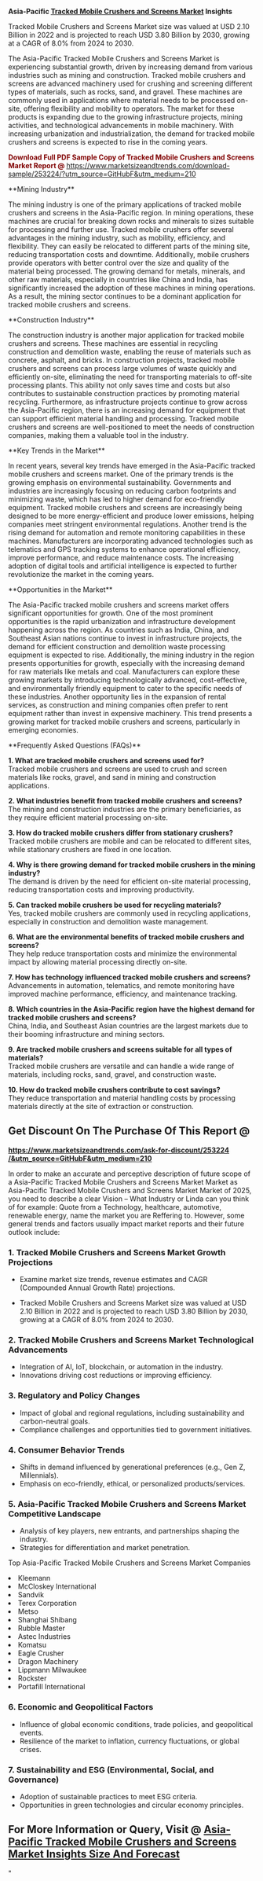 <p><strong>Asia-Pacific&nbsp;<a href=""https://www.marketsizeandtrends.com/download-sample/253224/&amp;utm_source=GitHubF&amp;utm_medium=210"">Tracked Mobile Crushers and Screens Market</a> Insights</strong></p><p>Tracked Mobile Crushers and Screens Market size was valued at USD 2.10 Billion in 2022 and is projected to reach USD 3.80 Billion by 2030, growing at a CAGR of 8.0% from 2024 to 2030.</p><p><p>The Asia-Pacific Tracked Mobile Crushers and Screens Market is experiencing substantial growth, driven by increasing demand from various industries such as mining and construction. Tracked mobile crushers and screens are advanced machinery used for crushing and screening different types of materials, such as rocks, sand, and gravel. These machines are commonly used in applications where material needs to be processed on-site, offering flexibility and mobility to operators. The market for these products is expanding due to the growing infrastructure projects, mining activities, and technological advancements in mobile machinery. With increasing urbanization and industrialization, the demand for tracked mobile crushers and screens is expected to rise in the coming years. <p><strong><span style="color: #800000;">Download Full PDF Sample Copy of Tracked Mobile Crushers and Screens Market Report @</span>&nbsp;</strong><a href="https://www.marketsizeandtrends.com/download-sample/253224/?utm_source=GitHubF&amp;utm_medium=210" target="_blank">https://www.marketsizeandtrends.com/download-sample/253224/?utm_source=GitHubF&amp;utm_medium=210</a></p></p><p>**Mining Industry**</p><p>The mining industry is one of the primary applications of tracked mobile crushers and screens in the Asia-Pacific region. In mining operations, these machines are crucial for breaking down rocks and minerals to sizes suitable for processing and further use. Tracked mobile crushers offer several advantages in the mining industry, such as mobility, efficiency, and flexibility. They can easily be relocated to different parts of the mining site, reducing transportation costs and downtime. Additionally, mobile crushers provide operators with better control over the size and quality of the material being processed. The growing demand for metals, minerals, and other raw materials, especially in countries like China and India, has significantly increased the adoption of these machines in mining operations. As a result, the mining sector continues to be a dominant application for tracked mobile crushers and screens.</p><p>**Construction Industry**</p><p>The construction industry is another major application for tracked mobile crushers and screens. These machines are essential in recycling construction and demolition waste, enabling the reuse of materials such as concrete, asphalt, and bricks. In construction projects, tracked mobile crushers and screens can process large volumes of waste quickly and efficiently on-site, eliminating the need for transporting materials to off-site processing plants. This ability not only saves time and costs but also contributes to sustainable construction practices by promoting material recycling. Furthermore, as infrastructure projects continue to grow across the Asia-Pacific region, there is an increasing demand for equipment that can support efficient material handling and processing. Tracked mobile crushers and screens are well-positioned to meet the needs of construction companies, making them a valuable tool in the industry.</p><p>**Key Trends in the Market**</p><p>In recent years, several key trends have emerged in the Asia-Pacific tracked mobile crushers and screens market. One of the primary trends is the growing emphasis on environmental sustainability. Governments and industries are increasingly focusing on reducing carbon footprints and minimizing waste, which has led to higher demand for eco-friendly equipment. Tracked mobile crushers and screens are increasingly being designed to be more energy-efficient and produce lower emissions, helping companies meet stringent environmental regulations. Another trend is the rising demand for automation and remote monitoring capabilities in these machines. Manufacturers are incorporating advanced technologies such as telematics and GPS tracking systems to enhance operational efficiency, improve performance, and reduce maintenance costs. The increasing adoption of digital tools and artificial intelligence is expected to further revolutionize the market in the coming years.</p><p>**Opportunities in the Market**</p><p>The Asia-Pacific tracked mobile crushers and screens market offers significant opportunities for growth. One of the most prominent opportunities is the rapid urbanization and infrastructure development happening across the region. As countries such as India, China, and Southeast Asian nations continue to invest in infrastructure projects, the demand for efficient construction and demolition waste processing equipment is expected to rise. Additionally, the mining industry in the region presents opportunities for growth, especially with the increasing demand for raw materials like metals and coal. Manufacturers can explore these growing markets by introducing technologically advanced, cost-effective, and environmentally friendly equipment to cater to the specific needs of these industries. Another opportunity lies in the expansion of rental services, as construction and mining companies often prefer to rent equipment rather than invest in expensive machinery. This trend presents a growing market for tracked mobile crushers and screens, particularly in emerging economies.</p><p>**Frequently Asked Questions (FAQs)**</p><p><strong>1. What are tracked mobile crushers and screens used for?</strong><br>Tracked mobile crushers and screens are used to crush and screen materials like rocks, gravel, and sand in mining and construction applications.</p><p><strong>2. What industries benefit from tracked mobile crushers and screens?</strong><br>The mining and construction industries are the primary beneficiaries, as they require efficient material processing on-site.</p><p><strong>3. How do tracked mobile crushers differ from stationary crushers?</strong><br>Tracked mobile crushers are mobile and can be relocated to different sites, while stationary crushers are fixed in one location.</p><p><strong>4. Why is there growing demand for tracked mobile crushers in the mining industry?</strong><br>The demand is driven by the need for efficient on-site material processing, reducing transportation costs and improving productivity.</p><p><strong>5. Can tracked mobile crushers be used for recycling materials?</strong><br>Yes, tracked mobile crushers are commonly used in recycling applications, especially in construction and demolition waste management.</p><p><strong>6. What are the environmental benefits of tracked mobile crushers and screens?</strong><br>They help reduce transportation costs and minimize the environmental impact by allowing material processing directly on-site.</p><p><strong>7. How has technology influenced tracked mobile crushers and screens?</strong><br>Advancements in automation, telematics, and remote monitoring have improved machine performance, efficiency, and maintenance tracking.</p><p><strong>8. Which countries in the Asia-Pacific region have the highest demand for tracked mobile crushers and screens?</strong><br>China, India, and Southeast Asian countries are the largest markets due to their booming infrastructure and mining sectors.</p><p><strong>9. Are tracked mobile crushers and screens suitable for all types of materials?</strong><br>Tracked mobile crushers are versatile and can handle a wide range of materials, including rocks, sand, gravel, and construction waste.</p><p><strong>10. How do tracked mobile crushers contribute to cost savings?</strong><br>They reduce transportation and material handling costs by processing materials directly at the site of extraction or construction.</p></p><h2><strong>Get Discount On The Purchase Of This Report @&nbsp;</strong></h2><p><strong><a href=""https://www.marketsizeandtrends.com/ask-for-discount/253224/&amp;utm_source=GitHubF&amp;utm_medium=210"" target=""_blank"">https://www.marketsizeandtrends.com/ask-for-discount/253224<br />/&amp;utm_source=GitHubF&amp;utm_medium=210</a></strong></p><p>In order to make an accurate and perceptive description of future scope of a Asia-Pacific&nbsp;Tracked Mobile Crushers and Screens Market Market as Asia-Pacific&nbsp;Tracked Mobile Crushers and Screens Market Market of 2025, you need to describe a clear Vision &ndash; What Industry or Linda can you think of for example: Quote from a Technology, healthcare, automotive, renewable energy, name the market you are Reffering to. However, some general trends and factors usually impact market reports and their future outlook include:</p><h3>1.&nbsp;<strong>Tracked Mobile Crushers and Screens Market Growth Projections</strong></h3><ul><li>Examine market size trends, revenue estimates and CAGR (Compounded Annual Growth Rate) projections.</li><li><p>Tracked Mobile Crushers and Screens Market size was valued at USD 2.10 Billion in 2022 and is projected to reach USD 3.80 Billion by 2030, growing at a CAGR of 8.0% from 2024 to 2030.</p></li></ul><h3>2.&nbsp;<strong>Tracked Mobile Crushers and Screens Market Technological Advancements</strong></h3><ul><li>Integration of AI, IoT, blockchain, or automation in the industry.</li><li>Innovations driving cost reductions or improving efficiency.</li></ul><h3>3.&nbsp;<strong>Regulatory and Policy Changes</strong></h3><ul><li>Impact of global and regional regulations, including sustainability and carbon-neutral goals.</li><li>Compliance challenges and opportunities tied to government initiatives.</li></ul><h3>4.&nbsp;<strong>Consumer Behavior Trends</strong></h3><ul><li>Shifts in demand influenced by generational preferences (e.g., Gen Z, Millennials).</li><li>Emphasis on eco-friendly, ethical, or personalized products/services.</li></ul><h3>5.&nbsp;<strong>Asia-Pacific Tracked Mobile Crushers and Screens Market Competitive Landscape</strong></h3><ul><li>Analysis of key players, new entrants, and partnerships shaping the industry.</li><li>Strategies for differentiation and market penetration.</li></ul><p data-pm-slice=""1 1 []"">Top Asia-Pacific Tracked Mobile Crushers and Screens Market Companies</p><div data-test-id=""""><p><li>Kleemann</li><li> McCloskey International</li><li> Sandvik</li><li> Terex Corporation</li><li> Metso</li><li> Shanghai Shibang</li><li> Rubble Master</li><li> Astec Industries</li><li> Komatsu</li><li> Eagle Crusher</li><li> Dragon Machinery</li><li> Lippmann Milwaukee</li><li> Rockster</li><li> Portafill International</li></p></div><h3>6.&nbsp;<strong>Economic and Geopolitical Factors</strong></h3><ul><li>Influence of global economic conditions, trade policies, and geopolitical events.</li><li>Resilience of the market to inflation, currency fluctuations, or global crises.</li></ul><h3>7.&nbsp;<strong>Sustainability and ESG (Environmental, Social, and Governance)</strong></h3><ul><li>Adoption of sustainable practices to meet ESG criteria.</li><li>Opportunities in green technologies and circular economy principles.</li></ul><h2><strong>For More Information or Query, Visit @&nbsp;</strong><a href=""https://www.verifiedmarketreports.com/product/tracked-mobile-crushers-and-screens-market/"" target=""_blank"">Asia-Pacific Tracked Mobile Crushers and Screens Market Insights Size And Forecast</a></h2>"
